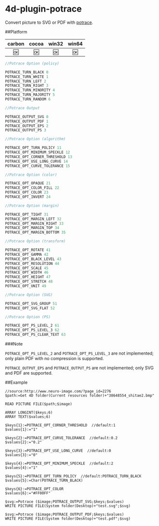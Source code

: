 # 4d-plugin-potrace

Convert picture to SVG or PDF with [potrace](http://potrace.sourceforge.net).

##Platform

| carbon | cocoa | win32 | win64 |
|:------:|:-----:|:---------:|:---------:|
|🆗|🆗|🆗|🆗|

```c
//Potrace Option (policy)

POTRACE_TURN_BLACK 0
POTRACE_TURN_WHITE 1
POTRACE_TURN_LEFT 2
POTRACE_TURN_RIGHT 3
POTRACE_TURN_MINORITY 4
POTRACE_TURN_MAJORITY 5
POTRACE_TURN_RANDOM 6

//Potrace Output

POTRACE_OUTPUT_SVG 0
POTRACE_OUTPUT_PDF 1
POTRACE_OUTPUT_EPS 2
POTRACE_OUTPUT_PS 3

//Potrace Option (algorithm)

POTRACE_OPT_TURN_POLICY 11
POTRACE_OPT_MINIMUM_SPECKLE 12
POTRACE_OPT_CORNER_THRESHOLD 13
POTRACE_OPT_USE_LONG_CURVE 14
POTRACE_OPT_CURVE_TOLERANCE 15

//Potrace Option (color)

POTRACE_OPT_OPAQUE 21
POTRACE_OPT_COLOR_FILL 22
POTRACE_OPT_COLOR 23
POTRACE_OPT_INVERT 24

//Potrace Option (margin)

POTRACE_OPT_TIGHT 31
POTRACE_OPT_MARGIN_LEFT 32
POTRACE_OPT_MARGIN_RIGHT 33
POTRACE_OPT_MARGIN_TOP 34
POTRACE_OPT_MARGIN_BOTTOM 35

//Potrace Option (transform)

POTRACE_OPT_ROTATE 41
POTRACE_OPT_GAMMA 42
POTRACE_OPT_BLACK_LEVEL 43
POTRACE_OPT_RESOLUTION 44
POTRACE_OPT_SCALE 45
POTRACE_OPT_WIDTH 46
POTRACE_OPT_HEIGHT 47
POTRACE_OPT_STRETCH 48
POTRACE_OPT_UNIT 49

//Potrace Option (SVG)

POTRACE_OPT_SVG_GROUP 51
POTRACE_OPT_SVG_FLAT 52

//Potrace Option (PS)

POTRACE_OPT_PS_LEVEL_2 61
POTRACE_OPT_PS_LEVEL_3 62
POTRACE_OPT_PS_CLEAR_TEXT 63
```

###Note

``POTRACE_OPT_PS_LEVEL_2`` and ``POTRACE_OPT_PS_LEVEL_3`` are not implemented; only plain PDF with no compression is supported.

``POTRACE_OUTPUT_EPS`` and ``POTRACE_OUTPUT_PS`` are not implemented; only SVG and PDF are supported.

##Example

```
//source:http://www.neuro-image.com/?page_id=2276
$path:=Get 4D folder(Current resources folder)+"38648554_shitae2.bmp"

READ PICTURE FILE($path;$image)

ARRAY LONGINT($keys;6)
ARRAY TEXT($values;6)

$keys{1}:=POTRACE_OPT_CORNER_THRESHOLD  //default:1
$values{1}:="1"

$keys{2}:=POTRACE_OPT_CURVE_TOLERANCE  //default:0.2
$values{2}:="0.2"

$keys{3}:=POTRACE_OPT_USE_LONG_CURVE  //default:0
$values{3}:="0"

$keys{4}:=POTRACE_OPT_MINIMUM_SPECKLE  //default:2
$values{4}:="1"

$keys{5}:=POTRACE_OPT_TURN_POLICY  //default:POTRACE_TURN_BLACK
$values{5}:=Char(POTRACE_TURN_BLACK)

$keys{6}:=POTRACE_OPT_COLOR
$values{6}:="#FF00FF"

$svg:=Potrace ($image;POTRACE_OUTPUT_SVG;$keys;$values)
WRITE PICTURE FILE(System folder(Desktop)+"test.svg";$svg)

$svg:=Potrace ($image;POTRACE_OUTPUT_PDF;$keys;$values)
WRITE PICTURE FILE(System folder(Desktop)+"test.pdf";$svg)
```
